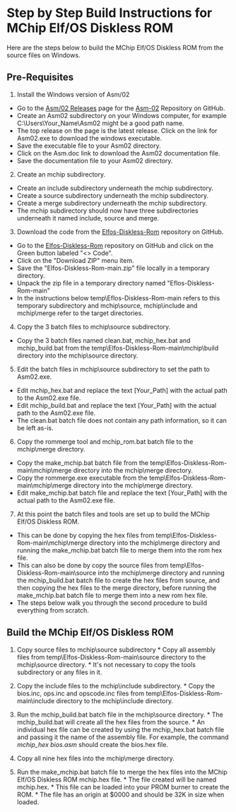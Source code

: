 # Step by Step Build Instructions for MChip Elf/OS Diskless ROM

Here are the steps below to build the MChip Elf/OS Diskless ROM from the source files on Windows.

Pre-Requisites
--------------
1. Install the Windows version of Asm/02
  * Go to the [Asm/02 Releases](https://github.com/fourstix/Asm-02/releases) page for the [Asm-02](https://github.com/fourstix/Asm-02) Repository on GitHub.
  * Create an Asm02 subdirectory on your Windows computer, for example C:\\Users\\Your_Name\\Asm02 might be a good path name.
  * The top release on the page is the latest release. Click on the link for Asm02.exe to download the windows executable.
  * Save the executable file to your Asm02 directory. 
  * Click on the Asm.doc link to download the Asm02 documentation file.
  * Save the documentation file to your Asm02 directory.
   
2. Create an mchip subdirectory.
  * Create an include subdirectory underneath the mchip subdirectory.
  * Create a source subdirectory underneath the mchip subdirectory.
  * Create a merge subdirectory underneath the mchip subdirectory.
  * The mchip subdirectory should now have three subdirectories underneath it named include, source and merge.
  
3. Download the code from the [Elfos-Diskless-Rom](https://github.com/fourstix/Elfos-Diskless-Rom) repository on GitHub.
  * Go to the [Elfos-Diskless-Rom](https://github.com/fourstix/Elfos-Diskless-Rom) repository on GitHub and click on the Green button labeled "<> Code".
  * Click on the "Download ZIP" menu item.
  * Save the "Elfos-Diskless-Rom-main.zip" file locally in a temporary directory.
  * Unpack the zip file in a temporary directory named "Eflos-Diskless-Rom-main"
  * In the instructions below temp\\Eflos-Diskless-Rom-main refers to this temporary subdirectory and mchip\\source, mchip\\include and mchip\\merge refer to the target directories.
   
4. Copy the 3 batch files to mchip\\source subdirectory. 
  * Copy the 3 batch files named clean.bat, mchip_hex.bat and mchip_build.bat from the temp\\Elfos-Diskless-Rom-main\\mchip\\build directory into the mchip\\source directory.
  
5. Edit the batch files in mchip\\source subdirectory to set the path to Asm02.exe.
  * Edit mchip_hex.bat and replace the text [Your_Path] with the actual path to the Asm02.exe file.
  * Edit mchip_build.bat and replace the text [Your_Path] with the actual path to the Asm02.exe file.
  * The clean.bat batch file does not contain any path information, so it can be left as-is.
  
6. Copy the rommerge tool and mchip_rom.bat batch file to the mchip\\merge directory.
  * Copy the make_mchip.bat batch file from the temp\\Elfos-Diskless-Rom-main\\mchip\\merge directory into the mchip\\merge directory.
  * Copy the rommerge.exe executable from the temp\\Elfos-Diskless-Rom-main\\mchip\\merge directory into the mchip\\merge directory.
  * Edit make_mchip.bat batch file and replace the text [Your_Path] with the actual path to the Asm02.exe file.
    
7. At this point the batch files and tools are set up to build the MChip Elf/OS Diskless ROM.  
  * This can be done by copying the hex files from temp\\Elfos-Diskless-Rom-main\\mchip\\merge directory into the mchip\\merge directory and running the make_mchip.bat batch file to merge them into the rom hex file.
  * This can also be done by copy the source files from temp\\Elfos-Diskless-Rom-main\\source into the mchip\\merge directory and running the mchip_build.bat batch file to create the hex files from source, and then copying the hex files to the merge directory, before running the make_mchip.bat batch file to merge them into a new rom hex file.
  * The steps below walk you through the second procedure to build everything from scratch. 
    
Build the MChip Elf/OS Diskless ROM
-----------------------------------

  1. Copy source files to mchip\\source subdirectory
    * Copy all  assembly files from temp\\Elfos-Diskless-Rom-main\\source directory to the mchip\\source directory.
    * It's not necessary to copy the tools subdirectory or any files in it.  
    
  2. Copy the include files to the mchip\\include subdirectory.
    * Copy the bios.inc, ops.inc and opscode.inc files from temp\\Elfos-Diskless-Rom-main\\include directory to the mchip\\include directory. 
    
  3. Run the mchip_build.bat batch file in the mchip\\source directory.
    * The mchip_build.bat will create all the hex files from the source.
    * An individual hex file can be created by using the mchip_hex.bat batch file and passing it the name of the assembly file.  For example, the command *mchip_hex bios.asm* should create the bios.hex file. 
    
  4. Copy all nine hex files into the mchip\\merge directory. 
  
  5. Run the make_mchip.bat batch file to merge the hex files into the MChip Elf/OS Diskless ROM mchip.hex file.
    * The file created will be named mchip.hex.
    * This file can be loaded into your PROM burner to create the ROM.
    * The file has an origin at $0000 and should be 32K in size when loaded.
  
  
